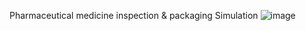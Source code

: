  Pharmaceutical medicine inspection & packaging Simulation
![image](https://github.com/user-attachments/assets/3dc0a5ab-3f4d-4739-84b4-5e29fb35d560)


